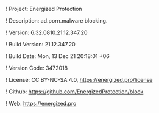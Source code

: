 ! Project: Energized Protection

! Description: ad.porn.malware blocking.

! Version: 6.32.0810.21.12.347.20

! Build Version: 21.12.347.20

! Build Date: Mon, 13 Dec 21 20:18:01 +06

! Version Code: 3472018

! License: CC BY-NC-SA 4.0, https://energized.pro/license

! Github: https://github.com/EnergizedProtection/block

! Web: https://energized.pro
